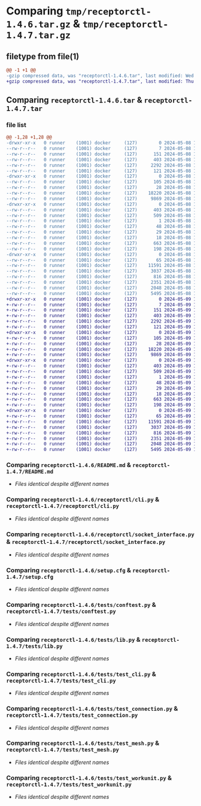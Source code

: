 # Comparing `tmp/receptorctl-1.4.6.tar.gz` & `tmp/receptorctl-1.4.7.tar.gz`

## filetype from file(1)

```diff
@@ -1 +1 @@
-gzip compressed data, was "receptorctl-1.4.6.tar", last modified: Wed May  8 15:52:41 2024, max compression
+gzip compressed data, was "receptorctl-1.4.7.tar", last modified: Thu May  9 17:43:31 2024, max compression
```

## Comparing `receptorctl-1.4.6.tar` & `receptorctl-1.4.7.tar`

### file list

```diff
@@ -1,28 +1,28 @@
-drwxr-xr-x   0 runner    (1001) docker     (127)        0 2024-05-08 15:52:41.343492 receptorctl-1.4.6/
--rw-r--r--   0 runner    (1001) docker     (127)        7 2024-05-08 15:52:31.000000 receptorctl-1.4.6/.VERSION
--rw-r--r--   0 runner    (1001) docker     (127)      151 2024-05-08 15:52:26.000000 receptorctl-1.4.6/MANIFEST.in
--rw-r--r--   0 runner    (1001) docker     (127)      403 2024-05-08 15:52:41.343492 receptorctl-1.4.6/PKG-INFO
--rw-r--r--   0 runner    (1001) docker     (127)     2292 2024-05-08 15:52:26.000000 receptorctl-1.4.6/README.md
--rw-r--r--   0 runner    (1001) docker     (127)      121 2024-05-08 15:52:26.000000 receptorctl-1.4.6/pyproject.toml
-drwxr-xr-x   0 runner    (1001) docker     (127)        0 2024-05-08 15:52:41.343492 receptorctl-1.4.6/receptorctl/
--rw-r--r--   0 runner    (1001) docker     (127)      105 2024-05-08 15:52:26.000000 receptorctl-1.4.6/receptorctl/__init__.py
--rw-r--r--   0 runner    (1001) docker     (127)       28 2024-05-08 15:52:26.000000 receptorctl-1.4.6/receptorctl/__main__.py
--rw-r--r--   0 runner    (1001) docker     (127)    18220 2024-05-08 15:52:26.000000 receptorctl-1.4.6/receptorctl/cli.py
--rw-r--r--   0 runner    (1001) docker     (127)     9869 2024-05-08 15:52:26.000000 receptorctl-1.4.6/receptorctl/socket_interface.py
-drwxr-xr-x   0 runner    (1001) docker     (127)        0 2024-05-08 15:52:41.343492 receptorctl-1.4.6/receptorctl.egg-info/
--rw-r--r--   0 runner    (1001) docker     (127)      403 2024-05-08 15:52:41.000000 receptorctl-1.4.6/receptorctl.egg-info/PKG-INFO
--rw-r--r--   0 runner    (1001) docker     (127)      509 2024-05-08 15:52:41.000000 receptorctl-1.4.6/receptorctl.egg-info/SOURCES.txt
--rw-r--r--   0 runner    (1001) docker     (127)        1 2024-05-08 15:52:41.000000 receptorctl-1.4.6/receptorctl.egg-info/dependency_links.txt
--rw-r--r--   0 runner    (1001) docker     (127)       48 2024-05-08 15:52:41.000000 receptorctl-1.4.6/receptorctl.egg-info/entry_points.txt
--rw-r--r--   0 runner    (1001) docker     (127)       29 2024-05-08 15:52:41.000000 receptorctl-1.4.6/receptorctl.egg-info/requires.txt
--rw-r--r--   0 runner    (1001) docker     (127)       18 2024-05-08 15:52:41.000000 receptorctl-1.4.6/receptorctl.egg-info/top_level.txt
--rw-r--r--   0 runner    (1001) docker     (127)      663 2024-05-08 15:52:41.343492 receptorctl-1.4.6/setup.cfg
--rw-r--r--   0 runner    (1001) docker     (127)      198 2024-05-08 15:52:26.000000 receptorctl-1.4.6/setup.py
-drwxr-xr-x   0 runner    (1001) docker     (127)        0 2024-05-08 15:52:41.343492 receptorctl-1.4.6/tests/
--rw-r--r--   0 runner    (1001) docker     (127)       65 2024-05-08 15:52:26.000000 receptorctl-1.4.6/tests/__init__.py
--rw-r--r--   0 runner    (1001) docker     (127)    11591 2024-05-08 15:52:26.000000 receptorctl-1.4.6/tests/conftest.py
--rw-r--r--   0 runner    (1001) docker     (127)     3037 2024-05-08 15:52:26.000000 receptorctl-1.4.6/tests/lib.py
--rw-r--r--   0 runner    (1001) docker     (127)      816 2024-05-08 15:52:26.000000 receptorctl-1.4.6/tests/test_cli.py
--rw-r--r--   0 runner    (1001) docker     (127)     2351 2024-05-08 15:52:26.000000 receptorctl-1.4.6/tests/test_connection.py
--rw-r--r--   0 runner    (1001) docker     (127)     2048 2024-05-08 15:52:26.000000 receptorctl-1.4.6/tests/test_mesh.py
--rw-r--r--   0 runner    (1001) docker     (127)     5495 2024-05-08 15:52:26.000000 receptorctl-1.4.6/tests/test_workunit.py
+drwxr-xr-x   0 runner    (1001) docker     (127)        0 2024-05-09 17:43:31.825975 receptorctl-1.4.7/
+-rw-r--r--   0 runner    (1001) docker     (127)        7 2024-05-09 17:43:22.000000 receptorctl-1.4.7/.VERSION
+-rw-r--r--   0 runner    (1001) docker     (127)      151 2024-05-09 17:43:19.000000 receptorctl-1.4.7/MANIFEST.in
+-rw-r--r--   0 runner    (1001) docker     (127)      403 2024-05-09 17:43:31.825975 receptorctl-1.4.7/PKG-INFO
+-rw-r--r--   0 runner    (1001) docker     (127)     2292 2024-05-09 17:43:19.000000 receptorctl-1.4.7/README.md
+-rw-r--r--   0 runner    (1001) docker     (127)      121 2024-05-09 17:43:19.000000 receptorctl-1.4.7/pyproject.toml
+drwxr-xr-x   0 runner    (1001) docker     (127)        0 2024-05-09 17:43:31.821975 receptorctl-1.4.7/receptorctl/
+-rw-r--r--   0 runner    (1001) docker     (127)      105 2024-05-09 17:43:19.000000 receptorctl-1.4.7/receptorctl/__init__.py
+-rw-r--r--   0 runner    (1001) docker     (127)       28 2024-05-09 17:43:19.000000 receptorctl-1.4.7/receptorctl/__main__.py
+-rw-r--r--   0 runner    (1001) docker     (127)    18220 2024-05-09 17:43:19.000000 receptorctl-1.4.7/receptorctl/cli.py
+-rw-r--r--   0 runner    (1001) docker     (127)     9869 2024-05-09 17:43:19.000000 receptorctl-1.4.7/receptorctl/socket_interface.py
+drwxr-xr-x   0 runner    (1001) docker     (127)        0 2024-05-09 17:43:31.825975 receptorctl-1.4.7/receptorctl.egg-info/
+-rw-r--r--   0 runner    (1001) docker     (127)      403 2024-05-09 17:43:31.000000 receptorctl-1.4.7/receptorctl.egg-info/PKG-INFO
+-rw-r--r--   0 runner    (1001) docker     (127)      509 2024-05-09 17:43:31.000000 receptorctl-1.4.7/receptorctl.egg-info/SOURCES.txt
+-rw-r--r--   0 runner    (1001) docker     (127)        1 2024-05-09 17:43:31.000000 receptorctl-1.4.7/receptorctl.egg-info/dependency_links.txt
+-rw-r--r--   0 runner    (1001) docker     (127)       48 2024-05-09 17:43:31.000000 receptorctl-1.4.7/receptorctl.egg-info/entry_points.txt
+-rw-r--r--   0 runner    (1001) docker     (127)       29 2024-05-09 17:43:31.000000 receptorctl-1.4.7/receptorctl.egg-info/requires.txt
+-rw-r--r--   0 runner    (1001) docker     (127)       18 2024-05-09 17:43:31.000000 receptorctl-1.4.7/receptorctl.egg-info/top_level.txt
+-rw-r--r--   0 runner    (1001) docker     (127)      663 2024-05-09 17:43:31.825975 receptorctl-1.4.7/setup.cfg
+-rw-r--r--   0 runner    (1001) docker     (127)      198 2024-05-09 17:43:19.000000 receptorctl-1.4.7/setup.py
+drwxr-xr-x   0 runner    (1001) docker     (127)        0 2024-05-09 17:43:31.825975 receptorctl-1.4.7/tests/
+-rw-r--r--   0 runner    (1001) docker     (127)       65 2024-05-09 17:43:19.000000 receptorctl-1.4.7/tests/__init__.py
+-rw-r--r--   0 runner    (1001) docker     (127)    11591 2024-05-09 17:43:19.000000 receptorctl-1.4.7/tests/conftest.py
+-rw-r--r--   0 runner    (1001) docker     (127)     3037 2024-05-09 17:43:19.000000 receptorctl-1.4.7/tests/lib.py
+-rw-r--r--   0 runner    (1001) docker     (127)      816 2024-05-09 17:43:19.000000 receptorctl-1.4.7/tests/test_cli.py
+-rw-r--r--   0 runner    (1001) docker     (127)     2351 2024-05-09 17:43:19.000000 receptorctl-1.4.7/tests/test_connection.py
+-rw-r--r--   0 runner    (1001) docker     (127)     2048 2024-05-09 17:43:19.000000 receptorctl-1.4.7/tests/test_mesh.py
+-rw-r--r--   0 runner    (1001) docker     (127)     5495 2024-05-09 17:43:19.000000 receptorctl-1.4.7/tests/test_workunit.py
```

### Comparing `receptorctl-1.4.6/README.md` & `receptorctl-1.4.7/README.md`

 * *Files identical despite different names*

### Comparing `receptorctl-1.4.6/receptorctl/cli.py` & `receptorctl-1.4.7/receptorctl/cli.py`

 * *Files identical despite different names*

### Comparing `receptorctl-1.4.6/receptorctl/socket_interface.py` & `receptorctl-1.4.7/receptorctl/socket_interface.py`

 * *Files identical despite different names*

### Comparing `receptorctl-1.4.6/setup.cfg` & `receptorctl-1.4.7/setup.cfg`

 * *Files identical despite different names*

### Comparing `receptorctl-1.4.6/tests/conftest.py` & `receptorctl-1.4.7/tests/conftest.py`

 * *Files identical despite different names*

### Comparing `receptorctl-1.4.6/tests/lib.py` & `receptorctl-1.4.7/tests/lib.py`

 * *Files identical despite different names*

### Comparing `receptorctl-1.4.6/tests/test_cli.py` & `receptorctl-1.4.7/tests/test_cli.py`

 * *Files identical despite different names*

### Comparing `receptorctl-1.4.6/tests/test_connection.py` & `receptorctl-1.4.7/tests/test_connection.py`

 * *Files identical despite different names*

### Comparing `receptorctl-1.4.6/tests/test_mesh.py` & `receptorctl-1.4.7/tests/test_mesh.py`

 * *Files identical despite different names*

### Comparing `receptorctl-1.4.6/tests/test_workunit.py` & `receptorctl-1.4.7/tests/test_workunit.py`

 * *Files identical despite different names*

